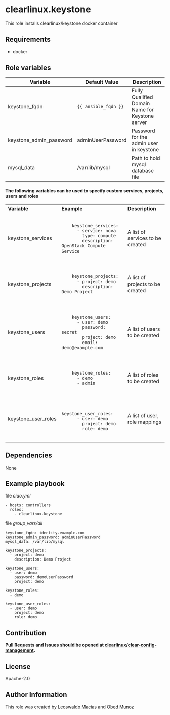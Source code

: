 # clearlinux.keystone
This role installs clearlinux/keystone docker container

## Requirements
* docker

## Role variables

Variable | Default Value | Description
-------- | ------------- | -----------
keystone_fqdn | `{{ ansible_fqdn }}` | Fully Qualified Domain Name for Keystone server
keystone_admin_password | adminUserPassword | Password for the admin user in keystone
mysql_data | /var/lib/mysql | Path to hold mysql database file

#### The following variables can be used to specify custom services, projects, users and roles

<table>
<tr>
<td><b>Variable</b></td>
<td><b>Example</b></td>
<td><b>Description</b></td>
</tr>

<tr>
  <td>keystone_services</td>
  <td><pre><code>
    keystone_services:
      - service: nova
        type: compute
        description: OpenStack Compute Service
  </code></pre></td>
  <td>A list of services to be created</td>
</tr>

<tr>
  <td>keystone_projects</td>
  <td><pre><code>
    keystone_projects:
      - project: demo
        description: Demo Project
  </code></pre></td>
  <td>A list of projects to be created</td>
</tr>

<tr>
  <td>keystone_users</td>
  <td><pre><code>
    keystone_users:
      - user: demo
        password: secret
        project: demo
        email: demo@example.com
  </code></pre></td>
  <td>A list of users to be created</td>
</tr>

<tr>
  <td>keystone_roles</td>
  <td><pre><code>
    keystone_roles:
      - demo
      - admin
  </code></pre></td>
  <td>A list of roles to be created</td>
</tr>

<tr>
  <td>keystone_user_roles</td>
  <td><pre><code>
    keystone_user_roles:
      - user: demo
        project: demo
        role: demo
  </code></pre></td>
  <td>A list of user, role mappings</td>
</tr>

</table>

## Dependencies
None

## Example playbook
file *ciao.yml*
```
- hosts: controllers
  roles:
    - clearlinux.keystone
```

file *group_vars/all*
```
keystone_fqdn: identity.example.com
keystone_admin_password: adminUserPassword
mysql_data: /var/lib/mysql

keystone_projects:
  - project: demo
    description: Demo Project

keystone_users:
  - user: demo
    password: demoUserPassword
    project: demo

keystone_roles:
  - demo

keystone_user_roles:
  - user: demo
    project: demo
    role: demo
```

## Contribution
**Pull Requests and Issues should be opened at [clearlinux/clear-config-management](https://github.com/clearlinux/clear-config-management).**

## License
Apache-2.0

## Author Information
This role was created by [Leoswaldo Macias](leoswaldo.macias@intel.com) and [Obed Munoz](obed.n.munoz@intel.com)
